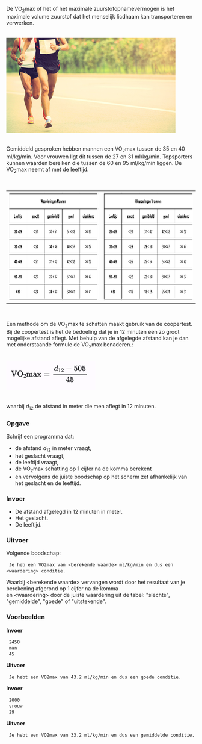 De VO<sub>2</sub>max of het of het maximale zuurstofopnamevermogen is het maximale volume zuurstof dat het menselijk licdhaam kan transporteren en verwerken.

<br>  
<div class="dodona-centered-group"><img src="media/lopers.jpeg" width="450" height="252"></div>
<br>

Gemiddeld gesproken hebben mannen een VO<sub>2</sub>max tussen de 35 en 40 ml/kg/min. Voor vrouwen ligt dit tussen de 27 en 31 ml/kg/min. Topsporters kunnen waarden bereiken die tussen de 60 en 95 ml/kg/min liggen. De VO<sub>2</sub>max neemt af met de leeftijd.

<br>
<table>
     <tr>
          <th><div class="dodona-centered-group"><img src="media/VO2max_waarderingen_mannen.png" width="514" height="288"></div></th>
          <th><div class="dodona-centered-group"><img src="media/VO2max_waarderingen_vrouwen.png" width="514" height="288"></div></th>
     </tr>
</table>
<br>

Een methode om de VO<sub>2</sub>max te schatten maakt gebruik van de coopertest. Bij de coopertest is het de bedoeling dat je in 12 minuten een zo groot mogelijke afstand aflegt. Met behulp van de afgelegde afstand kan je dan met onderstaande formule de VO<sub>2</sub>max benaderen.:

<br>  
<div class="dodona-centered-group"><img src="media/form_vo2max.png" width="237" height="78"></div>
<br>

waarbij $d$<sub>12</sub> de afstand in meter die men aflegt in 12 minuten.

### Opgave

Schrijf een programma dat:

- de afstand $d$<sub>12</sub> in meter vraagt,
- het geslacht vraagt,
-  de leeftijd vraagt,
- de VO<sub>2</sub>max schatting op 1 cijfer na de komma berekent
- en vervolgens de juiste boodschap op het scherm zet afhankelijk van het geslacht en de leeftijd.

### Invoer

- De afstand afgelegd in 12 minuten in meter.
- Het geslacht.
- De leeftijd.

### Uitvoer

Volgende boodschap:  

     Je heb een VO2max van <berekende waarde> ml/kg/min en dus een <waardering> conditie. 
     
Waarbij \<berekende waarde\> vervangen wordt door het resultaat van je berekening afgerond op 1 cijfer na de komma  
en \<waardering\> door de juiste waardering uit de tabel: "slechte", "gemiddelde", "goede" of "uitstekende".

### Voorbeelden

**Invoer**

     2450
     man
     45

**Uitvoer**

     Je hebt een VO2max van 43.2 ml/kg/min en dus een goede conditie.  
     
**Invoer**

     2000
     vrouw
     29

**Uitvoer**

     Je hebt een VO2max van 33.2 ml/kg/min en dus een gemiddelde conditie. 

